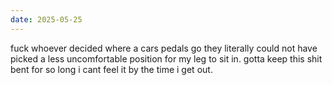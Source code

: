 ```yaml
---
date: 2025-05-25
---
```


fuck whoever decided where a cars pedals go they literally could not have picked a less uncomfortable position for my leg to sit in. gotta keep this shit bent for so long i cant feel it by the time i get out.
